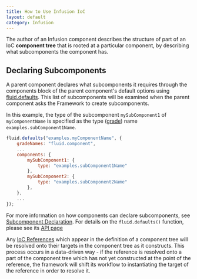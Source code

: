 ```yaml
---
title: How to Use Infusion IoC
layout: default
category: Infusion
---
```


The author of an Infusion component describes the structure of part of an IoC **component tree** that is rooted at a particular component, by describing what subcomponents the component has.

## Declaring Subcomponents ##

A parent component declares what subcomponents it requires through the components block of the parent component's default options using [fluid.defaults](https://github.com/fluid-project/infusion/blob/infusion-1.5/src/framework/core/js/Fluid.js#L1519-L1539). This list of subcomponents will be examined when the parent component asks the Framework to create subcomponents.

In this example, the type of the subcomponent `mySubComponent1` of `myComponentName` is specified as the type ([grade](ComponentGrades.md)) name `examples.subComponent1Name`.

```javascript
fluid.defaults("examples.myComponentName", {
    gradeNames: "fluid.component",
    ...
    components: {
        mySubComponent1: {
            type: "examples.subComponent1Name"
        },
        mySubComponent2: {
            type: "examples.subComponent2Name"
        },
    },
    ...
});
```

For more information on how components can declare subcomponents, see [Subcomponent Declaration](SubcomponentDeclaration.md). For details on the `fluid.defaults()` function, 
please see its [API page](CoreAPI.md#fluid-defaults-gradename-options-)

Any [IoC References](IoCReferences.md) which appear in the definition of a component tree will be resolved onto their targets in the component tree as it constructs. This process occurs in a data-driven way - if the reference is resolved onto a part of the component tree which has not yet constructed at the point of the reference, the framework will shift its workflow to instantiating the target of the reference in order to resolve it.
